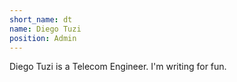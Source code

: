 ```yaml
---
short_name: dt
name: Diego Tuzi
position: Admin
---
```

Diego Tuzi is a Telecom Engineer. I'm writing for fun.